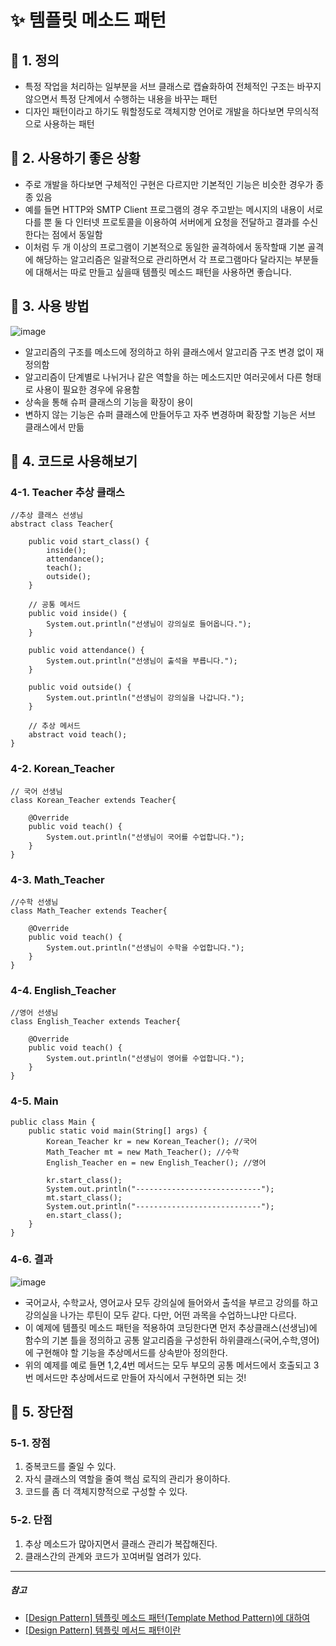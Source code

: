 # ✨ 템플릿 메소드 패턴

## 📌 1. 정의

- 특정 작업을 처리하는 일부분을 서브 클래스로 캡슐화하여 전체적인 구조는 바꾸지 않으면서 특정 단계에서 수행하는 내용을 바꾸는 패턴
- 디자인 패턴이라고 하기도 뭐할정도로 객체지향 언어로 개발을 하다보면 무의식적으로 사용하는 패턴

## 📌 2. 사용하기 좋은 상황

- 주로 개발을 하다보면 구체적인 구현은 다르지만 기본적인 기능은 비슷한 경우가 종종 있음
- 예를 들면 HTTP와 SMTP Client 프로그램의 경우 주고받는 메시지의 내용이 서로 다를 뿐 둘 다 인터넷 프로토콜을 이용하여 서버에게 요청을 전달하고 결과를 수신한다는 점에서 동일함
- 이처럼 두 개 이상의 프로그램이 기본적으로 동일한 골격하에서 동작할때 기본 골격에 해당하는 알고리즘은 일괄적으로 관리하면서 각 프로그램마다 달라지는 부분들에 대해서는 따로 만들고 싶을때 템플릿 메소드 패턴을 사용하면 좋습니다.

## 📌 3. 사용 방법

![image](https://github.com/SeoYeonBae/CS_study/assets/101535851/e976a25b-4544-4f8f-9bb3-f7c82b5bd296)

- 알고리즘의 구조를 메소드에 정의하고 하위 클래스에서 알고리즘 구조 변경 없이 재정의함
- 알고리즘이 단계별로 나뉘거나 같은 역할을 하는 메소드지만 여러곳에서 다른 형태로 사용이 필요한 경우에 유용함
- 상속을 통해 슈퍼 클래스의 기능을 확장이 용이
- 변하지 않는 기능은 슈퍼 클래스에 만들어두고 자주 변경하며 확장할 기능은 서브 클래스에서 만듦

## 📌 4. 코드로 사용해보기

### 4-1. Teacher 추상 클래스

```
//추상 클래스 선생님
abstract class Teacher{
	
    public void start_class() {
        inside();
        attendance();
        teach();
        outside();
    }
	
    // 공통 메서드
    public void inside() {
        System.out.println("선생님이 강의실로 들어옵니다.");
    }
    
    public void attendance() {
        System.out.println("선생님이 출석을 부릅니다.");
    }
    
    public void outside() {
        System.out.println("선생님이 강의실을 나갑니다.");
    }
    
    // 추상 메서드
    abstract void teach();
}
```

### 4-2. Korean_Teacher

```
// 국어 선생님
class Korean_Teacher extends Teacher{
    
    @Override
    public void teach() {
        System.out.println("선생님이 국어를 수업합니다.");
    }
}
```

### 4-3. Math_Teacher

```
//수학 선생님
class Math_Teacher extends Teacher{

    @Override
    public void teach() {
        System.out.println("선생님이 수학을 수업합니다.");
    }
}
```

### 4-4. English_Teacher

```
//영어 선생님
class English_Teacher extends Teacher{

    @Override
    public void teach() {
        System.out.println("선생님이 영어를 수업합니다.");
    }
}
```

### 4-5. Main

```
public class Main {
    public static void main(String[] args) {
        Korean_Teacher kr = new Korean_Teacher(); //국어
        Math_Teacher mt = new Math_Teacher(); //수학
        English_Teacher en = new English_Teacher(); //영어
        
        kr.start_class();
        System.out.println("----------------------------");
        mt.start_class();
        System.out.println("----------------------------");
        en.start_class();
    }
}
```

### 4-6. 결과

![image](https://github.com/SeoYeonBae/CS_study/assets/101535851/7f31a6f3-9c85-44c3-93c4-e9d4178ab93c)

- 국어교사, 수학교사, 영어교사 모두 강의실에 들어와서 출석을 부르고 강의를 하고 강의실을 나가는 루틴이 모두 같다. 다만, 어떤 과목을 수업하느냐만 다르다.
- 이 예제에 템플릿 메소드 패턴을 적용하여 코딩한다면 먼저 추상클래스(선생님)에 함수의 기본 틀을 정의하고 공통 알고리즘을 구성한뒤 하위클래스(국어,수학,영어)에 구현해야 할 기능을 추상메서드를 상속받아 정의한다.
- 위의 예제를 예로 들면 1,2,4번 메서드는 모두 부모의 공통 메서드에서 호출되고 3번 메서드만 추상메서드로 만들어 자식에서 구현하면 되는 것!

## 📌 5. 장단점

### 5-1. 장점

1. 중복코드를 줄일 수 있다.
2. 자식 클래스의 역할을 줄여 핵심 로직의 관리가 용이하다.
3. 코드를 좀 더 객체지향적으로 구성할 수 있다.

### 5-2. 단점

1. 추상 메소드가 많아지면서 클래스 관리가 복잡해진다.
2. 클래스간의 관계와 코드가 꼬여버릴 염려가 있다.

---

##### 참고

- [[Design Pattern] 템플릿 메소드 패턴(Template Method Pattern)에 대하여](https://coding-factory.tistory.com/712)
- [[Design Pattern] 템플릿 메서드 패턴이란](https://gmlwjd9405.github.io/2018/07/13/template-method-pattern.html)
